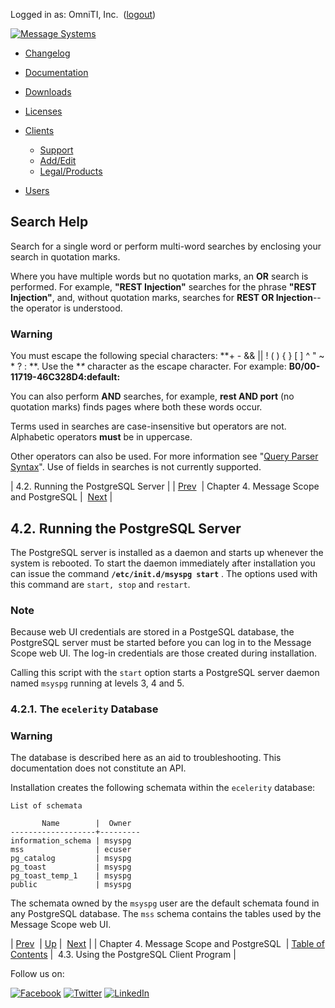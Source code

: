 Logged in as: OmniTI, Inc.  ([logout](https://support.messagesystems.com/logout.php))

[![Message Systems](https://support.messagesystems.com/images/ms-white205.png)](https://support.messagesystems.com/start.php) 

*   [Changelog](https://support.messagesystems.com/start.php?show=changelog)
*   [Documentation](https://support.messagesystems.com/docs/)
*   [Downloads](https://support.messagesystems.com/start.php)

*   [Licenses](https://support.messagesystems.com/license_summary.php)
*   <a href="">Clients</a>
    *   [Support](https://support.messagesystems.com/cs.php)
    *   [Add/Edit](https://support.messagesystems.com/edit_client.php)
    *   [Legal/Products](https://support.messagesystems.com/edit_products.php)
*   [Users](https://support.messagesystems.com/edit_customer.php)

## Search Help

Search for a single word or perform multi-word searches by enclosing your search in quotation marks.

Where you have multiple words but no quotation marks, an **OR** search is performed. For example, **"REST Injection"** searches for the phrase **"REST Injection"**, and, without quotation marks, searches for **REST OR Injection**--the operator is understood.

### Warning

You must escape the following special characters: **+ - && || ! ( ) { } [ ] ^ " ~ * ? : \**. Use the **\** character as the escape character. For example: **B0/00-11719-46C328D4\:default\:**

You can also perform **AND** searches, for example, **rest AND port** (no quotation marks) finds pages where both these words occur.

Terms used in searches are case-insensitive but operators are not. Alphabetic operators **must** be in uppercase.

Other operators can also be used. For more information see "[Query Parser Syntax](https://lucene.apache.org/core/old_versioned_docs/versions/3_0_0/queryparsersyntax.html)". Use of fields in searches is not currently supported.

| 4.2. Running the PostgreSQL Server |
| [Prev](msc.postgresql.php)  | Chapter 4. Message Scope and PostgreSQL |  [Next](msc.postgres.client.php) |

## 4.2. Running the PostgreSQL Server

The PostgreSQL server is installed as a daemon and starts up whenever the system is rebooted. To start the daemon immediately after installation you can issue the command **`/etc/init.d/msyspg start`**       . The options used with this command are `start, stop` and `restart`.

### Note

Because web UI credentials are stored in a PostgeSQL database, the PostgreSQL server must be started before you can log in to the Message Scope web UI. The log-in credentials are those created during installation.

Calling this script with the `start` option starts a PostgreSQL server daemon named `msyspg` running at levels 3, 4 and 5.

### 4.2.1. The `ecelerity` Database

### Warning

The database is described here as an aid to troubleshooting. This documentation does not constitute an API.

Installation creates the following schemata within the `ecelerity` database:

```
List of schemata

       Name        |  Owner
-------------------+---------
information_schema | msyspg
mss                | ecuser
pg_catalog         | msyspg
pg_toast           | msyspg
pg_toast_temp_1    | msyspg
public             | msyspg
```

The schemata owned by the `msyspg` user are the default schemata found in any PostgreSQL database. The `mss` schema contains the tables used by the Message Scope web UI.

| [Prev](msc.postgresql.php)  | [Up](msc.postgresql.php) |  [Next](msc.postgres.client.php) |
| Chapter 4. Message Scope and PostgreSQL  | [Table of Contents](index.php) |  4.3. Using the PostgreSQL Client Program |

Follow us on:

[![Facebook](https://support.messagesystems.com/images/icon-facebook.png)](http://www.facebook.com/messagesystems) [![Twitter](https://support.messagesystems.com/images/icon-twitter.png)](http://twitter.com/#!/MessageSystems) [![LinkedIn](https://support.messagesystems.com/images/icon-linkedin.png)](http://www.linkedin.com/company/message-systems)